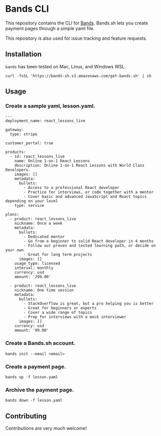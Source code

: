 # Bands CLI

This repository contains the CLI for [Bands](https://bands.sh).
Bands.sh lets you create payment pages through a simple yaml file.

This repository is also used for issue tracking and feature requests.

## Installation

`bands` has been tested on Mac, Linux, and Windows WSL.

```shell
curl -fsSL 'https://bands-sh.s3.amazonaws.com/get-bands.sh' | sh
```

## Usage

### Create a sample yaml, lesson.yaml.

```
---
deployment_name: react_lessons_live

gateway:
  type: stripe

customer_portal: true

products:
  - id: react_lessons_live
    name: Online 1-on-1 React Lessons
    description: Online 1-on-1 React Lessons with World Class Developers. 
    images: []
    metadata:
      bullets:
        - Access to a professional React developer
        - Practice for interviews, or code together with a mentor
        - Cover basic and advanced JavaScript and React topics depending on your level
    type: service

plans:
  - product: react_lessons_live
    nickname: Once a week
    metadata:
      bullets:
        - Dedicated mentor
        - Go from a beginner to solid React developer in 4 months
        - Follow our proven and tested learning path, or decide on your own
        - Great for long term projects
      images: []
    usage_type: licensed
    interval: monthly
    currency: usd
    amount: '299.00'

  - product: react_lessons_live
    nickname: One time session
    metadata:
      bullets:
        - StackOverflow is great, but a pro helping you is better
        - Great for beginners or experts
        - Cover a wide range of topics
        - Prep for interviews with a mock interviewer
      images: []
    currency: usd
    amount: '99.00'
```

### Create a Bands.sh account.

`bands init --email <email>`

### Create a payment page.

`bands up -f lesson.yaml`

### Archive the payment page.

`bands down -f lesson.yaml`

## Contributing

Contributions are very much welcome!
